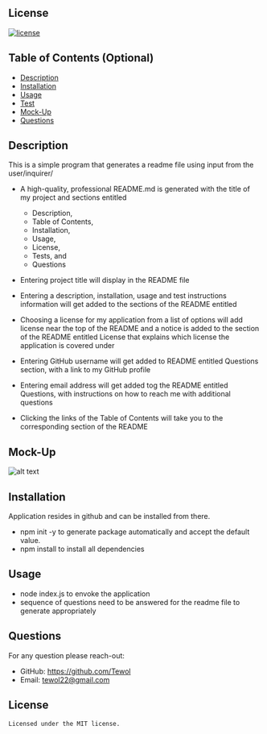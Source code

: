 
## License
[![license](https://img.shields.io/badge/License-MIT-blueviolet)](https://shields.io)


## Table of Contents (Optional)

- [Description](#description)
- [Installation](#installation)
- [Usage](#usage)
- [Test](#tests)
- [Mock-Up](#mock-up)
- [Questions](#questions)


## Description

This is a simple program that generates a readme file using input from the user/inquirer/

* A high-quality, professional README.md is generated with the title of my project and sections entitled 
    * Description, 
    * Table of Contents, 
    * Installation, 
    * Usage, 
    * License, 
    * Tests, and 
    * Questions

* Entering project title  will display in the README file

* Entering a description, installation, usage and test instructions information will get added to the sections of the README entitled 

* Choosing a license for my application from a list of options will add license near the top of the README and a notice is added to the section of the README entitled License that explains which license the application is covered under

* Entering GitHub username will get added to README entitled Questions section, with a link to my GitHub profile

* Entering email address will get added tog the README entitled Questions, with instructions on how to reach me with additional questions

* Clicking the links of the Table of Contents will take you to the corresponding section of the README


## Mock-Up

![alt text](assets/images/screenshot.png)

## Installation
Application resides in github and can be installed from there.
- npm init -y to generate package automatically and accept the default value.
- npm install to install all dependencies 


## Usage

- node index.js to envoke the application 
- sequence of questions need to be answered for the readme file to generate appropriately 


## Questions

For any question please reach-out: 
- GitHub: https://github.com/Tewol
- Email: tewol22@gmail.com

## License

    Licensed under the MIT license. 
